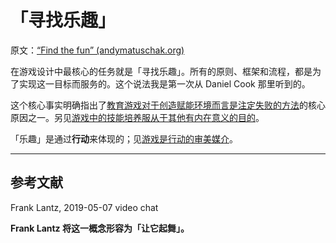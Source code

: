 # 「寻找乐趣」

原文：[“Find the fun” (andymatuschak.org)](https://notes.andymatuschak.org/zHAGZzVW1jygpT2SoFXZwSA)

在游戏设计中最核心的任务就是「寻找乐趣」。所有的原则、框架和流程，都是为了实现这一目标而服务的。这个说法我是第一次从 Daniel Cook 那里听到的。

这个核心事实明确指出了[教育游戏对于创造赋能环境而言是注定失败的方法](https://notes.andymatuschak.org/zUVBJdPc4kBud5fsLmPFpbw)的核心原因之一。另见[游戏中的技能培养服从于其他有内在意义的目的](https://notes.andymatuschak.org/zKt9wffdgJVT97ca4roAUWD)。

「乐趣」是通过**行动**来体现的；见[游戏是行动的审美媒介](https://notes.andymatuschak.org/z1oPWxPot5pYAfDu5Crtuh)。

------

## 参考文献

Frank Lantz, 2019-05-07 video chat

**Frank Lantz 将这一概念形容为「让它起舞」。**